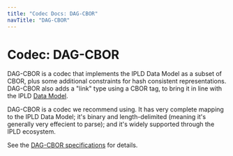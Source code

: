 ```yaml
---
title: "Codec Docs: DAG-CBOR"
navTitle: "DAG-CBOR"
---
```


Codec: DAG-CBOR
===============

DAG-CBOR is a codec that implements the IPLD Data Model as a subset of CBOR,
plus some additional constraints for hash consistent representations.
DAG-CBOR also adds a "link" type using a CBOR tag, to bring it in line with the IPLD [Data Model](/glossary/#data-model).

DAG-CBOR is a codec we recommend using.
It has very complete mapping to the IPLD Data Model;
it's binary and length-delimited (meaning it's generally very effecient to parse);
and it's widely supported through the IPLD ecosystem.

See the [DAG-CBOR specifications](/specs/codecs/dag-cbor/) for details.
